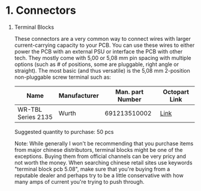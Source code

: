 # 1. Connectors

1. Terminal Blocks

    These connectors are a very common way to connect wires with larger current-carrying capacity to your PCB. You can use these wires to either power the PCB with an external PSU or interface the PCB with other tech. They mostly come with 5,00 or 5,08 mm pin spacing with multiple options (such as # of positions, some are pluggable, right angle or straight). The most basic (and thus versatile) is the 5,08 mm 2-position non-pluggable screw terminal such as:

    | Name                  | Manufacturer  | Man. part Number  | Octopart Link |
    | -------------         | ------------- | ------------      | ------------- |
    | WR-TBL Series 2135    | Wurth         | 691213510002      | [Link](https://octopart.com/search?q=691213510002&currency=USD&specs=0)

    Suggested quantity to purchase: 50 pcs

    Note:
    While generally I won't be recommending that you purchase items from major chinese distributors, terminal blocks might be one of the exceptions. Buying them from official channels can be very pricy and not worth the money. When searching chinese retail sites use keywords "terminal block pcb 5.08", make sure that you're buying from a reputable dealer and perhaps try to be a little conservative with how many amps of current you're trying to push through.